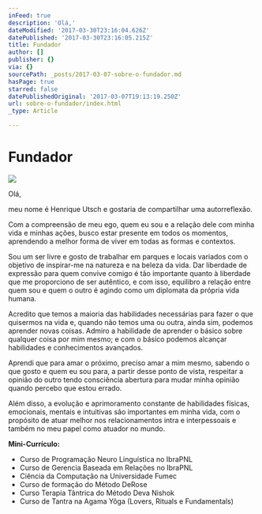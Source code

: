 ```yaml
---
inFeed: true
description: 'Olá,'
dateModified: '2017-03-30T23:16:04.626Z'
datePublished: '2017-03-30T23:16:05.215Z'
title: Fundador
author: []
publisher: {}
via: {}
sourcePath: _posts/2017-03-07-sobre-o-fundador.md
hasPage: true
starred: false
datePublishedOriginal: '2017-03-07T19:13:19.250Z'
url: sobre-o-fundador/index.html
_type: Article

---
```

# Fundador
![](https://imgflo.herokuapp.com/graph/2b2431f8e7ba7b0/5bded7c3542eb6472ee66171ecf5122a/croprotate.jpg?cropheight=3054&cropwidth=4592&degrees=0&input=https%3A%2F%2Fthe-grid-user-content.s3-us-west-2.amazonaws.com%2F3d67e81e-1969-4fd0-914b-4367e81aad48.jpg&x=0&y=0)

Olá,

meu nome é Henrique Utsch e gostaria de compartilhar uma autorreflexão.

Com a compreensão de meu ego, quem eu sou e a relação dele com minha vida e minhas ações, busco estar presente em todos os momentos, aprendendo a melhor forma de viver em todas as formas e contextos.

Sou um ser livre e gosto de trabalhar em parques e locais variados com o objetivo de inspirar-me na natureza e na beleza da vida. Dar liberdade de expressão para quem convive comigo é tão importante quanto à liberdade que me proporciono de ser autêntico, e com isso, equilibro a relação entre quem sou e quem o outro é agindo como um diplomata da própria vida humana.

Acredito que temos a maioria das habilidades necessárias para fazer o que quisermos na vida e, quando não temos uma ou outra, ainda sim, podemos aprender novas coisas. Admiro a habilidade de aprender o básico sobre qualquer coisa por mim mesmo; e com o básico podemos alcançar habilidades e conhecimentos avançados.

Aprendi que para amar o próximo, preciso amar a mim mesmo, sabendo o que gosto e quem eu sou para, a partir desse ponto de vista, respeitar a opinião do outro tendo consciência abertura para mudar minha opinião quando percebo que estou errado.

Além disso, a evolução e aprimoramento constante de habilidades físicas, emocionais, mentais e intuitivas são importantes em minha vida, com o propósito de atuar melhor nos relacionamentos intra e interpessoais e também no meu papel como atuador no mundo.

**Mini-Currículo:**

* Curso de Programação Neuro Linguística no IbraPNL
* Curso de Gerencia Baseada em Relações no IbraPNL
* Ciência da Computação na Universidade Fumec
* Curso de formação do Método DeRose
* Curso Terapia Tântrica do Método Deva Nishok
* Curso de Tantra na Agama Yôga (Lovers, Rituals e Fundamentals)